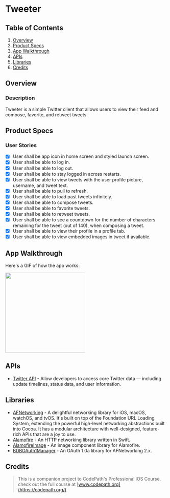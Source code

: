 # Tweeter

## Table of Contents
1. [Overview](#Overview)
2. [Product Specs](#Product-Specs)
3. [App Walkthrough](#App-Walkthrough)
4. [APIs](#APIs)
5. [Libraries](#Libraries)
6. [Credits](#Credits)

## Overview
### Description

Tweeter is a simple Twitter client that allows users to view their feed and compose, favorite, and retweet tweets.

## Product Specs
### User Stories

- [X] User shall be app icon in home screen and styled launch screen.
- [X] User shall be able to log in.
- [X] User shall be able to log out.
- [X] User shall be able to stay logged in across restarts.
- [X] User shall be able to view tweets with the user profile picture, username, and tweet text.
- [X] User shall be able to pull to refresh.
- [X] User shall be able to load past tweets infinitely.
- [X] User shall be able to compose tweets.
- [X] User shall be able to favorite tweets.
- [X] User shall be able to retweet tweets.
- [X] User shall be able to see a countdown for the number of characters remaining for the tweet (out of 140), when composing a tweet.
- [X] User shall be able to view their profile in a profile tab.
- [X] User shall be able to view embedded images in tweet if available.

## App Walkthrough

Here's a GIF of how the app works:

<img src="https://github.com/py415/app-resources/blob/master/ios/ios-tweeter.gif" width=250>

## APIs

- [Twitter API](https://developer.twitter.com/en) - Allow developers to access core Twitter data — including update timelines, status data, and user information.

## Libraries

- [AFNetworking](https://github.com/AFNetworking/AFNetworking) -  A delightful networking library for iOS, macOS, watchOS, and tvOS. It's built on top of the Foundation URL Loading System, extending the powerful high-level networking abstractions built into Cocoa. It has a modular architecture with well-designed, feature-rich APIs that are a joy to use.
- [Alamofire](https://github.com/Alamofire/Alamofire) - An HTTP networking library written in Swift.
- [AlamofireImage](https://github.com/Alamofire/AlamofireImage) - An image component library for Alamofire.
- [BDBOAuth1Manager](https://github.com/bdbergeron/BDBOAuth1Manager) - An OAuth 1.0a library for AFNetworking 2.x.

## Credits

>This is a companion project to CodePath's Professional iOS Course, check out the full course at [www.codepath.org](https://codepath.org/).
